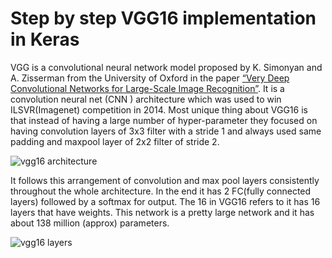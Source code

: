 # Step by step VGG16 implementation in Keras

VGG is a convolutional neural network model proposed by K. Simonyan and A. Zisserman from the University of Oxford in the paper [“Very Deep Convolutional Networks for Large-Scale Image Recognition”](https://arxiv.org/abs/1409.1556). It is a convolution neural net (CNN ) architecture which was used to win ILSVR(Imagenet) competition in 2014.
Most unique thing about VGG16 is that instead of having a large number of hyper-parameter they focused on having convolution layers of 3x3 filter with a stride 1 and always used same padding and maxpool layer of 2x2 filter of stride 2.

![vgg16 architecture](https://user-images.githubusercontent.com/35737777/69682136-5bdd4780-10a8-11ea-9079-50283f5451df.png)

It follows this arrangement of convolution and max pool layers consistently throughout the whole architecture. In the end it has 2 FC(fully connected layers) followed by a softmax for output. The 16 in VGG16 refers to it has 16 layers that have weights. This network is a pretty large network and it has about 138 million (approx) parameters.

![vgg16 layers](https://miro.medium.com/max/1400/1*UCGA58A2Ssjf74Z0Oh0_eQ.png)
